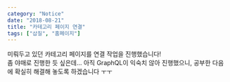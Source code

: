```yaml
---
category: "Notice"
date: "2018-08-21"
title: "카테고리 페이지 연결"
tags: ["삽질", "홈페이지"]
---
```


미뤄두고 있던 카테고리 페이지를 연결 작업을 진행했습니다!  
좀 야매로 진행한 듯 싶은데... 아직 GraphQL이 익숙치 않아 진행했으니, 공부한 다음에 확실히 해결해 놓도록 하겠습니다 ㅜㅜ
